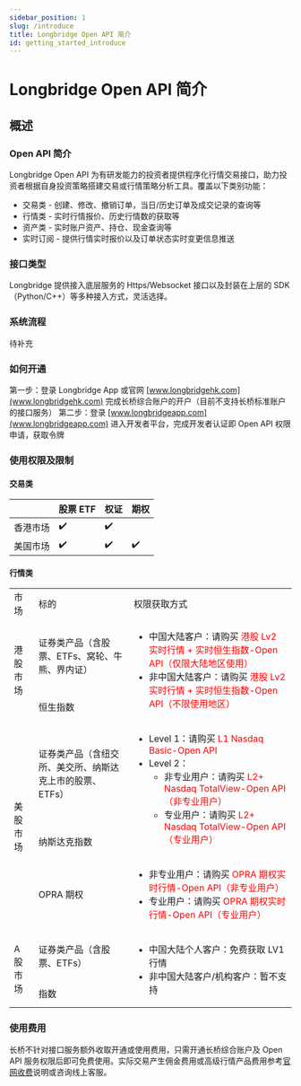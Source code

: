 ```yaml
---
sidebar_position: 1
slug: /introduce
title: Longbridge Open API 简介
id: getting_started_introduce
---
```


# Longbridge Open API 简介
## 概述
### Open API 简介
Longbridge Open API 为有研发能力的投资者提供程序化行情交易接口，助力投资者根据自身投资策略搭建交易或行情策略分析工具。覆盖以下类别功能：
- 交易类 - 创建、修改、撤销订单，当日/历史订单及成交记录的查询等
- 行情类 - 实时行情报价、历史行情数的获取等
- 资产类 - 实时账户资产、持仓、现金查询等
- 实时订阅 - 提供行情实时报价以及订单状态实时变更信息推送

### 接口类型
Longbridge 提供接入底层服务的 Https/Websocket 接口以及封装在上层的 SDK（Python/C++）等多种接入方式，灵活选择。

### 系统流程
待补充

### 如何开通
第一步：登录 Longbridge App 或官网 [www.longbridgehk.com](www.longbridgehk.com) 完成长桥综合账户的开户（目前不支持长桥标准账户的接口服务）
第二步：登录 [www.longbridgeapp.com](www.longbridgeapp.com) 进入开发者平台，完成开发者认证即 Open API 权限申请，获取令牌

### 使用权限及限制
#### 交易类

|  | 股票 ETF   | 权证 | 期权 | 
|-------|-------|-----|----|
| 香港市场 |✔️|✔️||
| 美国市场 |✔️|✔️|✔️|

#### 行情类

<table>
    <tr>
        <td>市场</td>
        <td>标的</td>
        <td>权限获取方式</td>
    </tr>
    <tr>
        <td rowspan="2">港股市场</td>
        <td>证券类产品（含股票、ETFs、窝轮、牛熊、界内证）</td>
        <td rowspan="2">
            <ul>
            <li>中国大陆客户：请购买 <font color="red">港股 Lv2 实时行情 + 实时恒生指数-Open API（仅限大陆地区使用）</font></li>   
            <li>非中国大陆客户：请购买 <font color="red">港股 Lv2 实时行情 + 实时恒生指数-Open API（不限使用地区）</font></li>
            </ul>
        </td>
    </tr>
    <tr>
        <td>恒生指数</td>
    </tr>
    <tr>
        <td rowspan="3">美股市场</td>
        <td>证券类产品（含纽交所、美交所、纳斯达克上市的股票、ETFs）</td>
        <td rowspan="2">
            <ul>
            <li>Level 1：请购买 <font color="red">L1 Nasdaq Basic-Open API</font></li>    
            <li>Level 2：
                <ul>
                <li>非专业用户：请购买 <font color="red">L2+ Nasdaq TotalView-Open API（非专业用户）</font></li>
                <li>专业用户：请购买 <font color="red">L2+ Nasdaq TotalView-Open API（专业用户）</font></li>
                </ul>
            </li>
            </ul>
        </td>
    </tr>
    <tr>
        <td>纳斯达克指数</td>
    </tr>
    <tr>
        <td>OPRA 期权</td>
        <td>
            <ul>
            <li>非专业用户：请购买 <font color="red">OPRA 期权实时行情-Open API（非专业用户）</font></li>
            <li>专业用户：请购买 <font color="red">OPRA 期权实时行情-Open API（专业用户）</font></li>
            </ul>
        </td>
    </tr>
    <tr>
        <td rowspan="2">A 股市场</td>
        <td>证券类产品（含股票、ETFs）</td>
        <td rowspan="2">
            <ul>
            <li>中国大陆个人客户：免费获取 LV1 行情</li>   
            <li>非中国大陆客户/机构客户：暂不支持</li>
            </ul>
        </td>
    </tr>
    <tr>
        <td>指数</td>
    </tr>
</table>

### 使用费用
长桥不针对接口服务额外收取开通或使用费用，只需开通长桥综合账户及 Open API 服务权限后即可免费使用。实际交易产生佣金费用或高级行情产品费用参考[官网收费](https://longbridgehk.com/zh-CN/rate)说明或咨询线上客服。